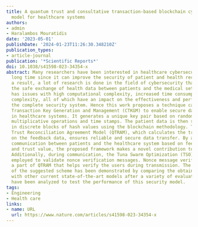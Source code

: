 ```yaml
---
title: A quantum trust and consultative transaction-based blockchain cybersecurity
  model for healthcare systems
authors:
- admin
- Haralambos Mouratidis
date: '2023-05-01'
publishDate: '2024-01-23T11:26:30.348210Z'
publication_types:
- article-journal
publication: '*Scientific Reports*'
doi: 10.1038/s41598-023-34354-x
abstract: Many researchers have been interested in healthcare cybersecurity for a
  long time since it can improve the security of patient and health record data. As
  a result, a lot of research is done in the field of cybersecurity that focuses on
  the safe exchange of health data between patients and the medical setting. It still
  has issues with high computational complexity, increased time consumption, and cost
  complexity, all of which have an impact on the effectiveness and performance of
  the complete security system. Hence this work proposes a technique called Consultative
  Transaction Key Generation and Management (CTKGM) to enable secure data sharing
  in healthcare systems. It generates a unique key pair based on random values with
  multiplicative operations and time stamps. The patient data is then safely stored
  in discrete blocks of hash values using the blockchain methodology. The Quantum
  Trust Reconciliation Agreement Model (QTRAM), which calculates the trust score based
  on the feedback data, ensures reliable and secure data transfer. By allowing safe
  communication between patients and the healthcare system based on feedback analysis
  and trust value, the proposed framework makes a novel contribution to the field.
  Additionally, during communication, the Tuna Swarm Optimization (TSO) method is
  employed to validate nonce verification messages. Nonce message verification is
  a part of QTRAM that helps verify the users during transmission. The effectiveness
  of the suggested scheme has been demonstrated by comparing the obtained findings
  with other current state-of-the-art models after a variety of evaluation metrics
  have been analyzed to test the performance of this security model.
tags:
- Engineering
- Health care
links:
- name: URL
  url: https://www.nature.com/articles/s41598-023-34354-x
---
```

